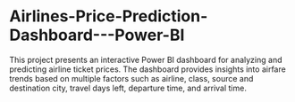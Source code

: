 # Airlines-Price-Prediction-Dashboard---Power-BI
This project presents an interactive Power BI dashboard for analyzing and predicting airline ticket prices. The dashboard provides insights into airfare trends based on multiple factors such as airline, class, source and destination city, travel days left, departure time, and arrival time.
